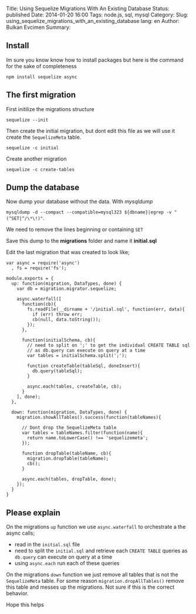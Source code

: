 Title: Using Sequelize Migrations With An Existing Database
Status: published
Date: 2014-01-20 16:00
Tags: node.js, sql, mysql
Category: 
Slug: using_sequelize_migrations_with_an_existing_database
lang: en
Author: Bulkan Evcimen
Summary:

## Install
 
Im sure you know know how to install packages but here is the command for the sake of completeness

`npm install sequelize async`

## The first migration

First initilize the migrations structure

`sequelize --init`

Then create the initial migration, but dont edit this file as we will use it create the `SequelizeMeta` table.

`sequelize -c initial`

Create another migration

`sequelize -c create-tables`

## Dump the database

Now dump your database without the data. With _mysqldump_

`mysqldump -d --compact --compatible=mysql323 ${dbname}|egrep -v "(^SET|^/\*\!)"`.

We need to remove the lines beginning or containing `SET`

Save this dump to the **migrations** folder and name it **initial.sql**

Edit the last migration that was created to look like;

    var async = require('async')
      , fs = require('fs');

    module.exports = {
      up: function(migration, DataTypes, done) {
        var db = migration.migrator.sequelize;

        async.waterfall([
          function(cb){
            fs.readFile(__dirname + '/initial.sql', function(err, data){
              if (err) throw err;
              cb(null, data.toString());
            });
          },

          function(initialSchema, cb){
            // need to split on ';' to get the individual CREATE TABLE sql
            // as db.query can execute on query at a time
            var tables = initialSchema.split(';');

            function createTable(tableSql, doneInsert){
              db.query(tableSql);
            }

            async.each(tables, createTable, cb);
          }
        ], done);
      },

      down: function(migration, DataTypes, done) {
        migration.showAllTables().success(function(tableNames){
        
          // Dont drop the SequelizeMeta table 
          var tables = tableNames.filter(function(name){
            return name.toLowerCase() !== 'sequelizemeta';
          });

          function dropTable(tableName, cb){
            migration.dropTable(tableName);
            cb();
          }

          async.each(tables, dropTable, done);
        });
      }
    }

## Please explain
    
On the migrations `up` function we use `async.waterfall` to orchestrate a the async calls;

* read in the `initial.sql` file 
* need to split the `initial.sql` and retrieve each `CREATE TABLE` queries as `db.query` can execute on query at a time
* using `async.each` run each of these queries

On the migrations `down` function we just remove all tables that is not the `SequelizeMeta` table. For some reason `migration.dropAllTables()` remove this table and messes up the migrations. Not sure if this is the correct behavior.

Hope this helps




